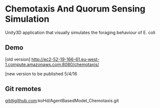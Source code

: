 # Chemotaxis And Quorum Sensing Simulation

Unity3D application that visually simulates the foraging behaviour of E. coli

## Demo

[old version] http://ec2-52-19-166-61.eu-west-1.compute.amazonaws.com:8080/chemotaxis/

[new version to be published 5/4/16

## Git remotes

git@github.com:koHd/AgentBasedModel_Chemotaxis.git


